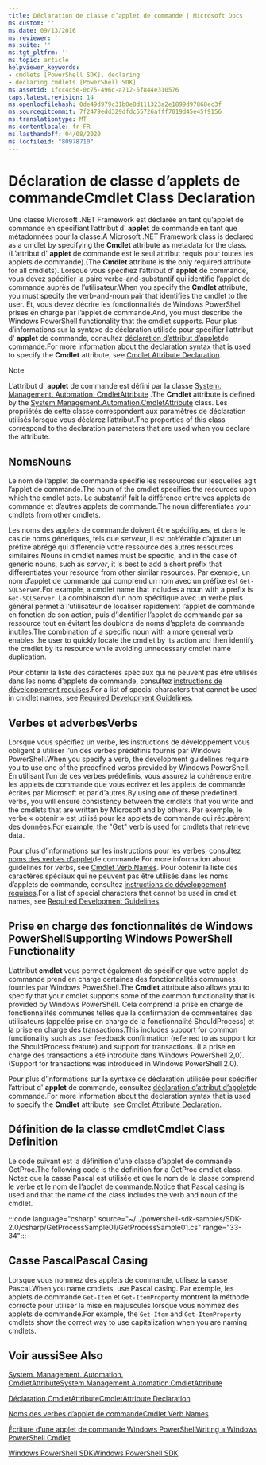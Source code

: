 ```yaml
---
title: Déclaration de classe d’applet de commande | Microsoft Docs
ms.custom: ''
ms.date: 09/13/2016
ms.reviewer: ''
ms.suite: ''
ms.tgt_pltfrm: ''
ms.topic: article
helpviewer_keywords:
- cmdlets [PowerShell SDK], declaring
- declaring cmdlets [PowerShell SDK]
ms.assetid: 1fcc4c5e-0c75-496c-a712-5f844e310576
caps.latest.revision: 14
ms.openlocfilehash: 0de49d979c31b0e8d111323a2e1899d97868ec3f
ms.sourcegitcommit: 7f2479edd329dfdc55726afff7019d45e45f9156
ms.translationtype: MT
ms.contentlocale: fr-FR
ms.lasthandoff: 04/08/2020
ms.locfileid: "80978710"
---
```

# <a name="cmdlet-class-declaration"></a><span data-ttu-id="2a407-102">Déclaration de classe d’applets de commande</span><span class="sxs-lookup"><span data-stu-id="2a407-102">Cmdlet Class Declaration</span></span>

<span data-ttu-id="2a407-103">Une classe Microsoft .NET Framework est déclarée en tant qu’applet de commande en spécifiant l’attribut d' **applet** de commande en tant que métadonnées pour la classe.</span><span class="sxs-lookup"><span data-stu-id="2a407-103">A Microsoft .NET Framework class is declared as a cmdlet by specifying the **Cmdlet** attribute as metadata for the class.</span></span> <span data-ttu-id="2a407-104">(L’attribut d' **applet** de commande est le seul attribut requis pour toutes les applets de commande).</span><span class="sxs-lookup"><span data-stu-id="2a407-104">(The **Cmdlet** attribute is the only required attribute for all cmdlets).</span></span>
<span data-ttu-id="2a407-105">Lorsque vous spécifiez l’attribut d' **applet** de commande, vous devez spécifier la paire verbe-and-substantif qui identifie l’applet de commande auprès de l’utilisateur.</span><span class="sxs-lookup"><span data-stu-id="2a407-105">When you specify the **Cmdlet** attribute, you must specify the verb-and-noun pair that identifies the cmdlet to the user.</span></span> <span data-ttu-id="2a407-106">Et, vous devez décrire les fonctionnalités de Windows PowerShell prises en charge par l’applet de commande.</span><span class="sxs-lookup"><span data-stu-id="2a407-106">And, you must describe the Windows PowerShell functionality that the cmdlet supports.</span></span> <span data-ttu-id="2a407-107">Pour plus d’informations sur la syntaxe de déclaration utilisée pour spécifier l’attribut d' **applet** de commande, consultez [déclaration d’attribut d’applet](./cmdlet-attribute-declaration.md)de commande.</span><span class="sxs-lookup"><span data-stu-id="2a407-107">For more information about the declaration syntax that is used to specify the **Cmdlet** attribute, see [Cmdlet Attribute Declaration](./cmdlet-attribute-declaration.md).</span></span>

> [!NOTE]
> <span data-ttu-id="2a407-108">L’attribut d' **applet** de commande est défini par la classe [System. Management. Automation. CmdletAttribute](/dotnet/api/System.Management.Automation.CmdletAttribute) .</span><span class="sxs-lookup"><span data-stu-id="2a407-108">The **Cmdlet** attribute is defined by the [System.Management.Automation.CmdletAttribute](/dotnet/api/System.Management.Automation.CmdletAttribute) class.</span></span> <span data-ttu-id="2a407-109">Les propriétés de cette classe correspondent aux paramètres de déclaration utilisés lorsque vous déclarez l’attribut.</span><span class="sxs-lookup"><span data-stu-id="2a407-109">The properties of this class correspond to the declaration parameters that are used when you declare the attribute.</span></span>

## <a name="nouns"></a><span data-ttu-id="2a407-110">Noms</span><span class="sxs-lookup"><span data-stu-id="2a407-110">Nouns</span></span>

<span data-ttu-id="2a407-111">Le nom de l’applet de commande spécifie les ressources sur lesquelles agit l’applet de commande.</span><span class="sxs-lookup"><span data-stu-id="2a407-111">The noun of the cmdlet specifies the resources upon which the cmdlet acts.</span></span> <span data-ttu-id="2a407-112">Le substantif fait la différence entre vos applets de commande et d’autres applets de commande.</span><span class="sxs-lookup"><span data-stu-id="2a407-112">The noun differentiates your cmdlets from other cmdlets.</span></span>

<span data-ttu-id="2a407-113">Les noms des applets de commande doivent être spécifiques, et dans le cas de noms génériques, tels que *serveur*, il est préférable d’ajouter un préfixe abrégé qui différencie votre ressource des autres ressources similaires.</span><span class="sxs-lookup"><span data-stu-id="2a407-113">Nouns in cmdlet names must be specific, and in the case of generic nouns, such as *server*, it is best to add a short prefix that differentiates your resource from other similar resources.</span></span> <span data-ttu-id="2a407-114">Par exemple, un nom d’applet de commande qui comprend un nom avec un préfixe est `Get-SQLServer`.</span><span class="sxs-lookup"><span data-stu-id="2a407-114">For example, a cmdlet name that includes a noun with a prefix is `Get-SQLServer`.</span></span> <span data-ttu-id="2a407-115">La combinaison d’un nom spécifique avec un verbe plus général permet à l’utilisateur de localiser rapidement l’applet de commande en fonction de son action, puis d’identifier l’applet de commande par sa ressource tout en évitant les doublons de noms d’applets de commande inutiles.</span><span class="sxs-lookup"><span data-stu-id="2a407-115">The combination of a specific noun with a more general verb enables the user to quickly locate the cmdlet by its action and then identify the cmdlet by its resource while avoiding unnecessary cmdlet name duplication.</span></span>

<span data-ttu-id="2a407-116">Pour obtenir la liste des caractères spéciaux qui ne peuvent pas être utilisés dans les noms d’applets de commande, consultez [instructions de développement requises](./required-development-guidelines.md).</span><span class="sxs-lookup"><span data-stu-id="2a407-116">For a list of special characters that cannot be used in cmdlet names, see [Required Development Guidelines](./required-development-guidelines.md).</span></span>

## <a name="verbs"></a><span data-ttu-id="2a407-117">Verbes et adverbes</span><span class="sxs-lookup"><span data-stu-id="2a407-117">Verbs</span></span>

<span data-ttu-id="2a407-118">Lorsque vous spécifiez un verbe, les instructions de développement vous obligent à utiliser l’un des verbes prédéfinis fournis par Windows PowerShell.</span><span class="sxs-lookup"><span data-stu-id="2a407-118">When you specify a verb, the development guidelines require you to use one of the predefined verbs provided by Windows PowerShell.</span></span> <span data-ttu-id="2a407-119">En utilisant l’un de ces verbes prédéfinis, vous assurez la cohérence entre les applets de commande que vous écrivez et les applets de commande écrites par Microsoft et par d’autres.</span><span class="sxs-lookup"><span data-stu-id="2a407-119">By using one of these predefined verbs, you will ensure consistency between the cmdlets that you write and the cmdlets that are written by Microsoft and by others.</span></span> <span data-ttu-id="2a407-120">Par exemple, le verbe « obtenir » est utilisé pour les applets de commande qui récupèrent des données.</span><span class="sxs-lookup"><span data-stu-id="2a407-120">For example, the "Get" verb is used for cmdlets that retrieve data.</span></span>

<span data-ttu-id="2a407-121">Pour plus d’informations sur les instructions pour les verbes, consultez [noms des verbes d’applet](./approved-verbs-for-windows-powershell-commands.md)de commande.</span><span class="sxs-lookup"><span data-stu-id="2a407-121">For more information about guidelines for verbs, see [Cmdlet Verb Names](./approved-verbs-for-windows-powershell-commands.md).</span></span> <span data-ttu-id="2a407-122">Pour obtenir la liste des caractères spéciaux qui ne peuvent pas être utilisés dans les noms d’applets de commande, consultez [instructions de développement requises](./required-development-guidelines.md).</span><span class="sxs-lookup"><span data-stu-id="2a407-122">For a list of special characters that cannot be used in cmdlet names, see [Required Development Guidelines](./required-development-guidelines.md).</span></span>

## <a name="supporting-windows-powershell-functionality"></a><span data-ttu-id="2a407-123">Prise en charge des fonctionnalités de Windows PowerShell</span><span class="sxs-lookup"><span data-stu-id="2a407-123">Supporting Windows PowerShell Functionality</span></span>

<span data-ttu-id="2a407-124">L’attribut **cmdlet** vous permet également de spécifier que votre applet de commande prend en charge certaines des fonctionnalités communes fournies par Windows PowerShell.</span><span class="sxs-lookup"><span data-stu-id="2a407-124">The **Cmdlet** attribute also allows you to specify that your cmdlet supports some of the common functionality that is provided by Windows PowerShell.</span></span> <span data-ttu-id="2a407-125">Cela comprend la prise en charge de fonctionnalités communes telles que la confirmation de commentaires des utilisateurs (appelée prise en charge de la fonctionnalité ShouldProcess) et la prise en charge des transactions.</span><span class="sxs-lookup"><span data-stu-id="2a407-125">This includes support for common functionality such as user feedback confirmation (referred to as support for the ShouldProcess feature) and support for transactions.</span></span> <span data-ttu-id="2a407-126">(La prise en charge des transactions a été introduite dans Windows PowerShell 2,0).</span><span class="sxs-lookup"><span data-stu-id="2a407-126">(Support for transactions was introduced in Windows PowerShell 2.0).</span></span>

<span data-ttu-id="2a407-127">Pour plus d’informations sur la syntaxe de déclaration utilisée pour spécifier l’attribut d' **applet** de commande, consultez [déclaration d’attribut d’applet](./cmdlet-attribute-declaration.md)de commande.</span><span class="sxs-lookup"><span data-stu-id="2a407-127">For more information about the declaration syntax that is used to specify the **Cmdlet** attribute, see [Cmdlet Attribute Declaration](./cmdlet-attribute-declaration.md).</span></span>

## <a name="cmdlet-class-definition"></a><span data-ttu-id="2a407-128">Définition de la classe cmdlet</span><span class="sxs-lookup"><span data-stu-id="2a407-128">Cmdlet Class Definition</span></span>

<span data-ttu-id="2a407-129">Le code suivant est la définition d’une classe d’applet de commande GetProc.</span><span class="sxs-lookup"><span data-stu-id="2a407-129">The following code is the definition for a GetProc cmdlet class.</span></span> <span data-ttu-id="2a407-130">Notez que la casse Pascal est utilisée et que le nom de la classe comprend le verbe et le nom de l’applet de commande.</span><span class="sxs-lookup"><span data-stu-id="2a407-130">Notice that Pascal casing is used and that the name of the class includes the verb and noun of the cmdlet.</span></span>

:::code language="csharp" source="~/../powershell-sdk-samples/SDK-2.0/csharp/GetProcessSample01/GetProcessSample01.cs" range="33-34":::

## <a name="pascal-casing"></a><span data-ttu-id="2a407-131">Casse Pascal</span><span class="sxs-lookup"><span data-stu-id="2a407-131">Pascal Casing</span></span>

<span data-ttu-id="2a407-132">Lorsque vous nommez des applets de commande, utilisez la casse Pascal.</span><span class="sxs-lookup"><span data-stu-id="2a407-132">When you name cmdlets, use Pascal casing.</span></span> <span data-ttu-id="2a407-133">Par exemple, les applets de commande `Get-Item` et `Get-ItemProperty` montrent la méthode correcte pour utiliser la mise en majuscules lorsque vous nommez des applets de commande.</span><span class="sxs-lookup"><span data-stu-id="2a407-133">For example, the `Get-Item` and `Get-ItemProperty` cmdlets show the correct way to use capitalization when you are naming cmdlets.</span></span>

## <a name="see-also"></a><span data-ttu-id="2a407-134">Voir aussi</span><span class="sxs-lookup"><span data-stu-id="2a407-134">See Also</span></span>

[<span data-ttu-id="2a407-135">System. Management. Automation. CmdletAttribute</span><span class="sxs-lookup"><span data-stu-id="2a407-135">System.Management.Automation.CmdletAttribute</span></span>](/dotnet/api/System.Management.Automation.CmdletAttribute)

[<span data-ttu-id="2a407-136">Déclaration CmdletAttribute</span><span class="sxs-lookup"><span data-stu-id="2a407-136">CmdletAttribute Declaration</span></span>](./cmdlet-attribute-declaration.md)

[<span data-ttu-id="2a407-137">Noms des verbes d’applet de commande</span><span class="sxs-lookup"><span data-stu-id="2a407-137">Cmdlet Verb Names</span></span>](./approved-verbs-for-windows-powershell-commands.md)

[<span data-ttu-id="2a407-138">Écriture d’une applet de commande Windows PowerShell</span><span class="sxs-lookup"><span data-stu-id="2a407-138">Writing a Windows PowerShell Cmdlet</span></span>](./writing-a-windows-powershell-cmdlet.md)

[<span data-ttu-id="2a407-139">Windows PowerShell SDK</span><span class="sxs-lookup"><span data-stu-id="2a407-139">Windows PowerShell SDK</span></span>](../windows-powershell-reference.md)
